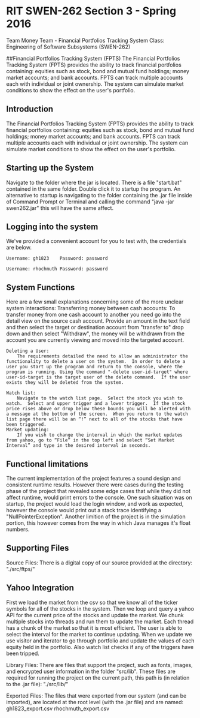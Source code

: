 # RIT SWEN-262 Section 3 - Spring 2016
Team Money Team - Financial Portfolios Tracking System
Class: Engineering of Software Subsystems (SWEN-262)

##Financial Portfolios Tracking System (FPTS)
The Financial Portfolios Tracking System (FPTS) provides the ability to track financial portfolios containing: equities
such as stock, bond and mutual fund holdings; money market accounts; and bank accounts. FPTS can track multiple
accounts each with individual or joint ownership. The system can simulate market conditions to show the effect on
the user's portfolio.


## Introduction
The Financial Portfolios Tracking System (FPTS) provides the ability to track financial portfolios containing: equities such as stock, bond and mutual fund holdings; money market accounts; and bank accounts. FPTS can track multiple accounts each with individual or joint ownership. The system can simulate market conditions to show the effect on the user's portfolio.

## Starting up the System
Navigate to the folder where the jar is located.  There is a file "start.bat" contained in the same folder.  Double click it to startup the program.  An alternative to startup is navigating to the folder containing the .jar file inside of Command Prompt or Terminal and calling the command "java -jar swen262.jar" this will have the same affect. 

## Logging into the system
We've provided a convenient account for you to test with, the credentials are below.
	
	Username: gh1823	Password: password
	
	Username: rhochmuth	Password: password
	
## System Functions
Here are a few small explanations concerning some of the more unclear system interactions:
	Transferring money between cash accounts:
		To transfer money from one cash account to another you need go into the detail view on the source cash account.  Provide an amount in the text field and then select the target or destination account from "transfer to" drop down and then select "Withdraw", the money will be withdrawn from the account you are currently viewing and moved into the targeted account. 
		
	Deleting a User:
		The requirements detailed the need to allow an administrator the functionality to delete a user on the system.  In order to delete a user you start up the program and return to the console, where the program is running. Using the command "-delete user-id-target" where user-id-target is the target user of the delete command.  If the user exists they will be deleted from the system. 
		
	Watch list:
		Navigate to the watch list page.  Select the stock you wish to watch.  Select and upper trigger and a lower trigger.  If the stock price rises above or drop below these bounds you will be alerted with a message at the bottom of the screen.  When you return to the watch list page there will be an “!” next to all of the stocks that have been triggered.
	Market updating:
		If you wish to change the interval in which the market updates from yahoo, go to “File” in the top left and select “Set Market Interval” and type in the desired interval in seconds.

## Functional limitations
The current implementation of the project features a sound design and consistent runtime results.  However there were cases during the testing phase of the project that revealed some edge cases that while they did not affect runtime, would print errors to the console. One such situation was on startup, the project would load the login window, and work as expected, however the console would print out a stack trace identifying a "NullPointerException". 
Another limition of the project is in the simulation portion, this however comes from the way in which Java manages it's float numbers.

## Supporting Files
Source Files:
There is a digital copy of our source provided at the directory: "./src/ftps/"

## Yahoo Integration
First we load the market from the csv so that we know all of the ticker symbols for all of the stocks in the system.  Then we loop and query a yahoo API for the current price of the stocks and update the market.  We chunk multiple stocks into threads and run them to update the market.  Each thread has a chunk of the market so that it is most efficient.  The user is able to select the interval for the market to continue updating. When we update we use visitor and iterator to go through portfolio and update the values of each equity held in the portfolio.  Also watch list checks if any of the triggers have been tripped. 

Library Files:
There are files that support the project, such as fonts, images, and encrypted user information in the folder "src/lib".  These files are required for running the project on the current path, this path is (in relation to the .jar file): "./src/lib/"

Exported Files:
The files that were exported from our system (and can be imported), are located at the root level (with the .jar file) and are named:
	gh1823_export.csv
	rhochmuth_export.csv
